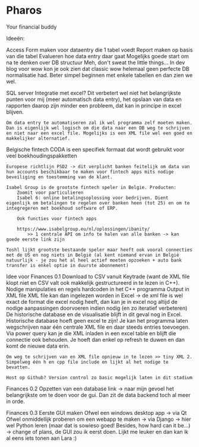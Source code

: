 # Pharos
Your financial buddy

Ideeën:

Access
	Form maken voor dataentry die 1 tabel voedt
	Report maken op basis van die tabel
	Evalueren hoe data entry daar gaat
	Mogelijks goede start om na te denken over DB structuur
		Meh, don't sweat the little things… In dev blog voor wow kon je ook zien dat classic wow helemaal geen perfecte DB normalisatie had. Beter simpel beginnen met enkele tabellen en dan zien we wel. 
	
SQL server
	Integratie met excel? Dit verbetert wel niet het belangrijkste punten voor mij (meer automatisch data entry), het opslaan van data en rapporten daarop zijn minder een probleem, dat kan in principe in excel blijven.
	
	Om data entry te automatiseren zal ik wel programma zelf moeten maken. Dan is eigenlijk wel logisch om die data naar een DB weg te schrijven en niet naar een excel file. Mogelijks is een XML file wel een goed en makkelijker alternatief. 
	
Belgische fintech
	CODA is een specifiek formaat dat wordt gebruikt voor veel boekhoudingspakketten
	
	Europese richtlijn PSD2 -> dit verplicht banken feitelijk om data van hun accounts beschikbaar te maken voor fintech apps mits nodige beveiliging en toestemming van de klant.
	
	Isabel Group is de grootste fintech speler in Belgie. Producten:
		Zoomit voor particulieren
		Isabel 6: online betalingsoplossing voor bedrijven. Dient eigenlijk om betalingen te regelen over banken heen (tot 25) en om te integregeren met boekhoud software of ERP.
		
		Ook functies voor fintech apps
		
		https://www.isabelgroup.eu/nl/oplossingen/ibanity/
			>> 1 centrale API om info te halen van alle banken -> kan goede eerste link zijn
			
	Toshl lijkt grootste bestaande speler maar heeft ook vooral connecties met de US en nog niets in België (al kent niemand ervan in België natuurlijk - je zou het al heel actief moeten opzoeken + auto bank transfer is enkel optie in duurste abonnement)
	
Idee voor Finances 0.1
	Download to CSV vanuit Keytrade (want de XML file klopt niet en CSV valt ook makkelijk gestructureerd in te lezen in C++). 
	Nodige manipulaties en regels hardcoden in het C++ programma
	Output in XML file
	XML file kan dan ingelezen worden in Excel -> de xml file is wel exact de format die excel nodig heeft, dan kan je in excel nog altijd de nodige aanpassingen doorvoeren indien nodig (en zo iteratief verbeteren)
	De historische database en de visualisatie blijft in dit geval nog in Excel.
		Historische database hoeft geen excel te zijn! Je kan het programma laten wegschrijven naar één centrale XML file en daar steeds entries toevoegen. Via power query kan je die XML inladen in een excel table en blijft die connectie ook behouden. Je hoeft dan enkel op refresh te duwen en dan komt de nieuwe data erin. 
	
	Om weg te schrijven van en XML file opnieuw in te lezen >> tiny XML 2. Simpelweg één h en cpp file include en lijkt al het nodige te bevatten. 
	
	Host op Github? Version control zo basic mogelijk laten in dit stadium
	
Finances 0.2
	Opzetten van een database link -> naar mijn gevoel het belangrijkste om te doen voor de gui. Dan zit de data backend toch al meer in orde.
	
Finances 0.3
	Eerste GUI maken
		Ofwel een windows desktop app -> via Qt
Ofwel onmiddellijk proberen om een webapp te maken -> via Django -> hier wel Python leren (maar dat is sowieso goed! Besides, how hard can it be…)
	-> change of plans, de GUI zou ik eerst doen. Lijkt me leuker en dan kan ik al eens iets tonen aan Lara :)
